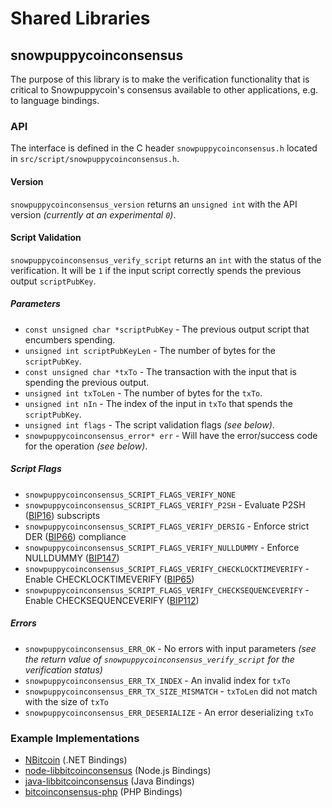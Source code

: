 Shared Libraries
================

## snowpuppycoinconsensus

The purpose of this library is to make the verification functionality that is critical to Snowpuppycoin's consensus available to other applications, e.g. to language bindings.

### API

The interface is defined in the C header `snowpuppycoinconsensus.h` located in  `src/script/snowpuppycoinconsensus.h`.

#### Version

`snowpuppycoinconsensus_version` returns an `unsigned int` with the API version *(currently at an experimental `0`)*.

#### Script Validation

`snowpuppycoinconsensus_verify_script` returns an `int` with the status of the verification. It will be `1` if the input script correctly spends the previous output `scriptPubKey`.

##### Parameters
- `const unsigned char *scriptPubKey` - The previous output script that encumbers spending.
- `unsigned int scriptPubKeyLen` - The number of bytes for the `scriptPubKey`.
- `const unsigned char *txTo` - The transaction with the input that is spending the previous output.
- `unsigned int txToLen` - The number of bytes for the `txTo`.
- `unsigned int nIn` - The index of the input in `txTo` that spends the `scriptPubKey`.
- `unsigned int flags` - The script validation flags *(see below)*.
- `snowpuppycoinconsensus_error* err` - Will have the error/success code for the operation *(see below)*.

##### Script Flags
- `snowpuppycoinconsensus_SCRIPT_FLAGS_VERIFY_NONE`
- `snowpuppycoinconsensus_SCRIPT_FLAGS_VERIFY_P2SH` - Evaluate P2SH ([BIP16](https://github.com/bitcoin/bips/blob/master/bip-0016.mediawiki)) subscripts
- `snowpuppycoinconsensus_SCRIPT_FLAGS_VERIFY_DERSIG` - Enforce strict DER ([BIP66](https://github.com/bitcoin/bips/blob/master/bip-0066.mediawiki)) compliance
- `snowpuppycoinconsensus_SCRIPT_FLAGS_VERIFY_NULLDUMMY` - Enforce NULLDUMMY ([BIP147](https://github.com/bitcoin/bips/blob/master/bip-0147.mediawiki))
- `snowpuppycoinconsensus_SCRIPT_FLAGS_VERIFY_CHECKLOCKTIMEVERIFY` - Enable CHECKLOCKTIMEVERIFY ([BIP65](https://github.com/bitcoin/bips/blob/master/bip-0065.mediawiki))
- `snowpuppycoinconsensus_SCRIPT_FLAGS_VERIFY_CHECKSEQUENCEVERIFY` - Enable CHECKSEQUENCEVERIFY ([BIP112](https://github.com/bitcoin/bips/blob/master/bip-0112.mediawiki))

##### Errors
- `snowpuppycoinconsensus_ERR_OK` - No errors with input parameters *(see the return value of `snowpuppycoinconsensus_verify_script` for the verification status)*
- `snowpuppycoinconsensus_ERR_TX_INDEX` - An invalid index for `txTo`
- `snowpuppycoinconsensus_ERR_TX_SIZE_MISMATCH` - `txToLen` did not match with the size of `txTo`
- `snowpuppycoinconsensus_ERR_DESERIALIZE` - An error deserializing `txTo`

### Example Implementations
- [NBitcoin](https://github.com/NicolasDorier/NBitcoin/blob/master/NBitcoin/Script.cs#L814) (.NET Bindings)
- [node-libbitcoinconsensus](https://github.com/bitpay/node-libbitcoinconsensus) (Node.js Bindings)
- [java-libbitcoinconsensus](https://github.com/dexX7/java-libbitcoinconsensus) (Java Bindings)
- [bitcoinconsensus-php](https://github.com/Bit-Wasp/bitcoinconsensus-php) (PHP Bindings)
